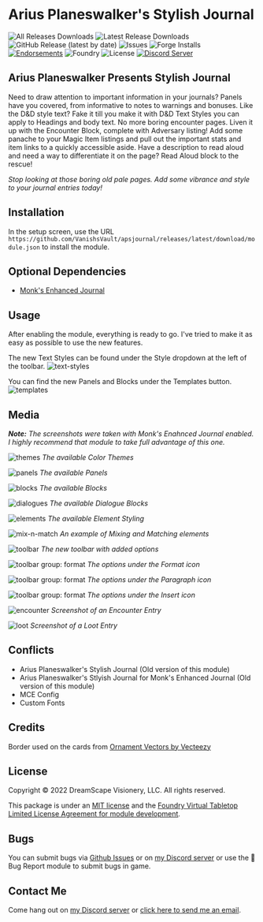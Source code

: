 # Arius Planeswalker's Stylish Journal

![All Releases Downloads](https://img.shields.io/github/downloads/VanishsVault/apsjournal/total?logo=GitHub) ![Latest Release Downloads](https://img.shields.io/github/downloads/VanishsVault/apsjournal/latest/total?logo=GitHub) ![GitHub Release (latest by date)](https://img.shields.io/github/v/release/VanishsVault/apsjournal?logo=GitHub) ![Issues](https://img.shields.io/github/issues/VanishsVault/apsjournal?logo=GitHub) ![Forge Installs](https://img.shields.io/badge/dynamic/json?color=green&label=Forge%20Installs&query=package.installs&suffix=%25&url=https%3A%2F%2Fforge-vtt.com%2Fapi%2Fbazaar%2Fpackage%2Fapsjournal) [![Endorsements](https://img.shields.io/endpoint?logoColor=white&url=https%3A%2F%2Fwww.foundryvtt-hub.com%2Fwp-json%2Fhubapi%2Fv1%2Fpackage%2Fapsjournal%2Fshield%2Fendorsements)](https://www.foundryvtt-hub.com/package/df-architect/) ![Foundry](https://img.shields.io/endpoint?url=https://foundryshields.com/version?url=https://raw.githubusercontent.com/VanishsVault/apsjournal/master/module.json&color=ff6400) ![License](https://img.shields.io/github/license/VanishsVault/apsjournal) [![Discord Server](https://img.shields.io/badge/-Discord-%232c2f33?logo=discord)](https://discord.gg/ge9GJXDsM2)

## Arius Planeswalker Presents Stylish Journal

Need to draw attention to important information in your journals? Panels have you covered, from informative to notes to warnings and bonuses.
Like the D&D style text? Fake it till you make it with D&D Text Styles you can apply to Headings and body text.
No more boring encounter pages. Liven it up with the Encounter Block, complete with Adversary listing!
Add some panache to your Magic Item listings and pull out the important stats and item links to a quickly accessible aside.
Have a description to read aloud and need a way to differentiate it on the page? Read Aloud block to the rescue!

_Stop looking at those boring old pale pages. Add some vibrance and style to your journal entries today!_

## Installation

In the setup screen, use the URL `https://github.com/VanishsVault/apsjournal/releases/latest/download/module.json` to install the module.

## Optional Dependencies

- [Monk's Enhanced Journal](https://www.foundryvtt-hub.com/package/monks-enhanced-journal/)

## Usage

After enabling the module, everything is ready to go. I've tried to make it as easy as possible to use the new features.

The new Text Styles can be found under the Style dropdown at the left of the toolbar.
![text-styles](https://raw.github.com/VanishsVault/apsjournal/master/media/apsjournal-text-styles.webp)

You can find the new Panels and Blocks under the Templates button.
![templates](https://raw.github.com/VanishsVault/apsjournal/master/media/apsjournal-template.webp)

## Media

**_Note:_** _The screenshots were taken with Monk's Enahnced Journal enabled. I highly recommend that module to take full advantage of this one._

![themes](https://raw.githubusercontent.com/VanishsVault/apsjournal/master/media/apsjournal-theme-switcher.webp)
_The available Color Themes_

![panels](https://raw.githubusercontent.com/VanishsVault/apsjournal/master/media/apsjournal-panels.webp)
_The available Panels_

![blocks](https://raw.githubusercontent.com/VanishsVault/apsjournal/master/media/apsjournal-blocks.webp)
_The available Blocks_

![dialogues](https://raw.githubusercontent.com/VanishsVault/apsjournal/master/media/apsjournal-dialogues.webp)
_The available Dialogue Blocks_

![elements](https://raw.githubusercontent.com/VanishsVault/apsjournal/master/media/apsjournal-elements.webp)
_The available Element Styling_

![mix-n-match](https://raw.githubusercontent.com/VanishsVault/apsjournal/master/media/apsjournal-mix-n-match.webp)
_An example of Mixing and Matching elements_

![toolbar](https://raw.github.com/VanishsVault/apsjournal/master/media/apsjournal-toolbar.webp)
_The new toolbar with added options_

![toolbar group: format](https://raw.github.com/VanishsVault/apsjournal/master/media/apsjournal-tbformat.webp)
_The options under the Format icon_

![toolbar group: format](https://raw.github.com/VanishsVault/apsjournal/master/media/apsjournal-tbpara.webp)
_The options under the Paragraph icon_

![toolbar group: format](https://raw.github.com/VanishsVault/apsjournal/master/media/apsjournal-tbinsert.webp)
_The options under the Insert icon_

![encounter](https://raw.github.com/VanishsVault/apsjournal/master/media/apsjournal-encounter.webp)
_Screenshot of an Encounter Entry_

![loot](https://raw.github.com/VanishsVault/apsjournal/master/media/apsjournal-loot.webp)
_Screenshot of a Loot Entry_

## Conflicts

- Arius Planeswalker's Stylish Journal (Old version of this module)
- Arius Planeswalker's Stlyish Journal for Monk's Enhanced Journal (Old version of this module)
- MCE Config
- Custom Fonts

## Credits

Border used on the cards from [Ornament Vectors by Vecteezy](https://www.vecteezy.com/free-vector/ornament)

## License

Copyright © 2022 DreamScape Visionery, LLC. All rights reserved.

This package is under an [MIT license](LICENSE) and the [Foundry Virtual Tabletop Limited License Agreement for module development](https://foundryvtt.com/article/license/).

## Bugs

You can submit bugs via [Github Issues](https://github.com/VanishsVault/apsjournal/issues/new/choose) or on [my Discord server](https://discord.gg/ge9GJXDsM2) or use the :bug: Bug Report module to submit bugs in game.

## Contact Me

Come hang out on [my Discord server](https://discord.gg/ge9GJXDsM2) or [click here to send me an email](mailto:chris.vancleve@dscape-llc.com?subject=Arius%20Planeswalker's%20Stylish%20Journal%20for%20Monk's%20Enhanced%20Journal%20module%20for%20Foundry%20VTT).
